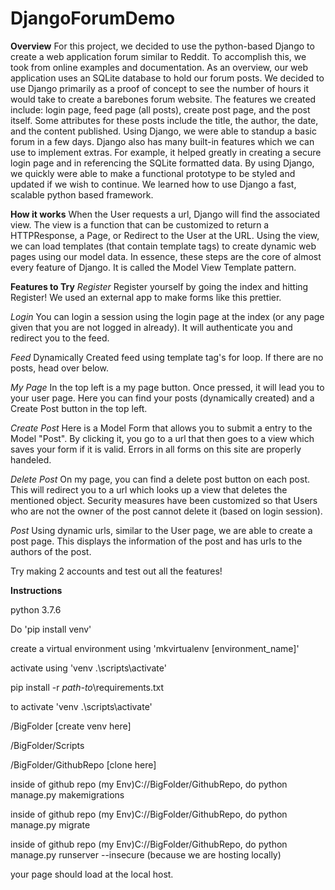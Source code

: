 # DjangoForumDemo

**Overview**
For this project, we decided to use the python-based Django to create a web application forum similar to Reddit. To accomplish this, we took from online examples and documentation. As an overview, our web application uses an SQLite database to hold our forum posts. We decided to use Django primarily as a proof of concept to see the number of hours it would take to create a barebones forum website. The features we created include: login page, feed page (all posts), create post page, and the post itself. Some attributes for these posts include the title, the author, the date, and the content published. Using Django, we were able to standup a basic forum in a few days. Django also has many built-in features which we can use to implement extras. For example, it helped greatly in creating a secure login page and in referencing the SQLite formatted data. By using Django, we quickly were able to make a functional prototype to be styled and updated if we wish to continue. We learned how to use Django a fast, scalable python based framework.

**How it works**
When the User requests a url, Django will find the associated view. The view is a function that can be customized to return a HTTPResponse, a Page, or Redirect to the User at the URL. Using the view, we can load templates (that contain template tags) to create dynamic web pages using our model data. In essence, these steps are the core of almost every feature of Django. It is called the Model View Template pattern.

**Features to Try**
*Register*
Register yourself by going the index and hitting Register! We used an external app to make forms like this prettier.

*Login*
You can login a session using the login page at the index (or any page given that you are not logged in already). It will authenticate you and redirect you to the feed.

*Feed*
Dynamically Created feed using template tag's for loop. If there are no posts, head over below.

*My Page*
In the top left is a my page button. Once pressed, it will lead you to your user page. Here you can find your posts (dynamically created) and a Create Post button in the top left.

*Create Post*
Here is a Model Form that allows you to submit a entry to the Model "Post". By clicking it, you go to a url that then goes to a view which saves your form if it is valid. Errors in all forms on this site are properly handeled.

*Delete Post*
On my page, you can find a delete post button on each post. This will redirect you to a url which looks up a view that deletes the mentioned object. Security measures have been customized so that Users who are not the owner of the post cannot delete it (based on login session).

*Post*
Using dynamic urls, similar to the User page, we are able to create a post page. This displays the information of the post and has urls to the authors of the post.

Try making 2 accounts and test out all the features!

**Instructions**

python 3.7.6

Do 'pip install venv'

create a virtual environment using 'mkvirtualenv [environment_name]'

activate using 'venv .\scripts\activate'

pip install -r *path-to*\requirements.txt

to activate 'venv .\scripts\activate'

/BigFolder [create venv here]

/BigFolder/Scripts

/BigFolder/GithubRepo [clone here]

inside of github repo (my Env)C://BigFolder/GithubRepo, do python manage.py makemigrations

inside of github repo (my Env)C://BigFolder/GithubRepo, do python manage.py migrate

inside of github repo (my Env)C://BigFolder/GithubRepo, do python manage.py runserver --insecure (because we are hosting locally)

your page should load at the local host.
